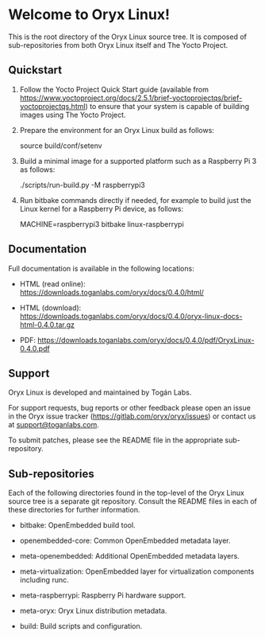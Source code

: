 Welcome to Oryx Linux!
======================

This is the root directory of the Oryx Linux source tree. It is composed of
sub-repositories from both Oryx Linux itself and The Yocto Project.

Quickstart
----------

1) Follow the Yocto Project Quick Start guide (available from
   https://www.yoctoproject.org/docs/2.5.1/brief-yoctoprojectqs/brief-yoctoprojectqs.html)
   to ensure that your system is capable of building images using The Yocto
   Project.

2) Prepare the environment for an Oryx Linux build as follows:

    source build/conf/setenv

3) Build a minimal image for a supported platform such as a Raspberry Pi 3 as
   follows:

    ./scripts/run-build.py -M raspberrypi3

4) Run bitbake commands directly if needed, for example to build just the Linux
   kernel for a Raspberry Pi device, as follows:

    MACHINE=raspberrypi3 bitbake linux-raspberrypi

Documentation
-------------

Full documentation is available in the following locations:

* HTML (read online): https://downloads.toganlabs.com/oryx/docs/0.4.0/html/

* HTML (download): https://downloads.toganlabs.com/oryx/docs/0.4.0/oryx-linux-docs-html-0.4.0.tar.gz

* PDF: https://downloads.toganlabs.com/oryx/docs/0.4.0/pdf/OryxLinux-0.4.0.pdf

Support
-------

Oryx Linux is developed and maintained by Togán Labs.

For support requests, bug reports or other feedback please open an issue in the
Oryx issue tracker (https://gitlab.com/oryx/oryx/issues) or contact us at
support@toganlabs.com.

To submit patches, please see the README file in the appropriate sub-repository.

Sub-repositories
----------------

Each of the following directories found in the top-level of the Oryx Linux
source tree is a separate git repository. Consult the README files in each of
these directories for further information.

* bitbake: OpenEmbedded build tool.

* openembedded-core: Common OpenEmbedded metadata layer.

* meta-openembedded: Additional OpenEmbedded metadata layers.

* meta-virtualization: OpenEmbedded layer for virtualization components
  including runc.

* meta-raspberrypi: Raspberry Pi hardware support.

* meta-oryx: Oryx Linux distribution metadata.

* build: Build scripts and configuration.
